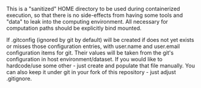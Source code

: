 This is a "sanitized" HOME directory to be used during containerized
execution, so that there is no side-effects from having some tools
and "data" to leak into the computing environment. All necessary for
computation paths should be explicitly bind mounted.

If .gitconfig (ignored by git by default) will be created if does not
yet exists or misses those configuration entries, with user.name and 
user.email configuration items for git.  Their values will be taken
from the git's configuration in host environment/dataset. 
If you would like to hardcode/use some other - just create and populate
that file manually.  You can also keep it under git in your fork of
this repository - just adjust .gitignore.

